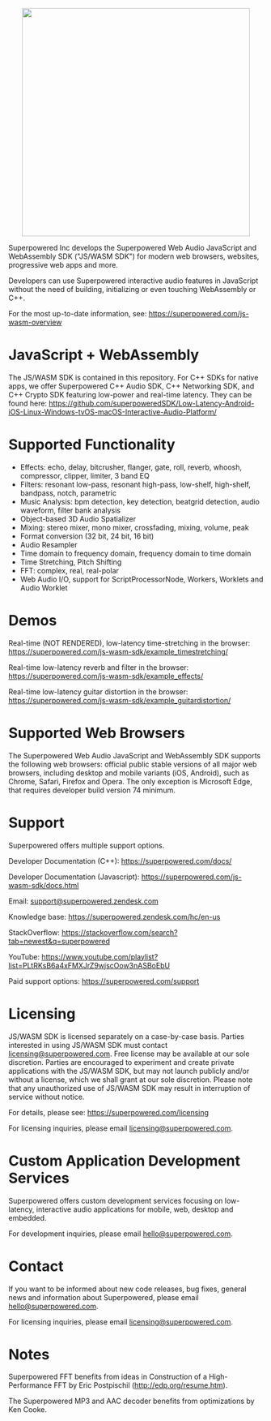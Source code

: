 <p align="center"><img width="450" src="https://superpowered.com/images/superpowered-animated.svg"></p>

Superpowered Inc develops the Superpowered Web Audio JavaScript and WebAssembly SDK ("JS/WASM SDK") for modern web browsers, websites, progressive web apps and more.

Developers can use Superpowered interactive audio features in JavaScript without the need of building, initializing or even touching WebAssembly or C++.

For the most up-to-date information, see: https://superpowered.com/js-wasm-overview


# JavaScript + WebAssembly

The JS/WASM SDK is contained in this repository. For C++ SDKs for native apps, we offer Superpowered C++ Audio SDK, C++ Networking SDK, and C++ Crypto SDK featuring low-power and real-time latency. They can be found here: https://github.com/superpoweredSDK/Low-Latency-Android-iOS-Linux-Windows-tvOS-macOS-Interactive-Audio-Platform/


# Supported Functionality

- Effects: echo, delay, bitcrusher, flanger, gate, roll, reverb, whoosh, compressor, clipper, limiter, 3 band EQ
- Filters: resonant low-pass, resonant high-pass, low-shelf, high-shelf, bandpass, notch, parametric
- Music Analysis: bpm detection, key detection, beatgrid detection, audio waveform, filter bank analysis
- Object-based 3D Audio Spatializer
- Mixing: stereo mixer, mono mixer, crossfading, mixing, volume, peak
- Format conversion (32 bit, 24 bit, 16 bit)
- Audio Resampler
- Time domain to frequency domain, frequency domain to time domain
- Time Stretching, Pitch Shifting
- FFT: complex, real, real-polar
- Web Audio I/O, support for ScriptProcessorNode, Workers, Worklets and Audio Worklet


# Demos

Real-time (NOT RENDERED), low-latency time-stretching in the browser:\
https://superpowered.com/js-wasm-sdk/example_timestretching/

Real-time low-latency reverb and filter in the browser:\
https://superpowered.com/js-wasm-sdk/example_effects/

Real-time low-latency guitar distortion in the browser:\
https://superpowered.com/js-wasm-sdk/example_guitardistortion/


# Supported Web Browsers

The Superpowered Web Audio JavaScript and WebAssembly SDK supports the following web browsers: official public stable versions of all major web browsers, including desktop and mobile variants (iOS, Android), such as Chrome, Safari, Firefox and Opera. The only exception is Microsoft Edge, that requires developer build version 74 minimum.


# Support

Superpowered offers multiple support options.

Developer Documentation (C++): https://superpowered.com/docs/

Developer Documentation (Javascript): https://superpowered.com/js-wasm-sdk/docs.html

Email: support@superpowered.zendesk.com

Knowledge base: https://superpowered.zendesk.com/hc/en-us

StackOverflow: https://stackoverflow.com/search?tab=newest&q=superpowered

YouTube: https://www.youtube.com/playlist?list=PLtRKsB6a4xFMXJrZ9wjscOow3nASBoEbU

Paid support options: https://superpowered.com/support


# Licensing

JS/WASM SDK is licensed separately on a case-by-case basis. Parties interested in using JS/WASM SDK must contact licensing@superpowered.com. Free license may be available at our sole discretion. Parties are encouraged to experiment and create private applications with the JS/WASM SDK, but may not launch publicly and/or without a license, which we shall grant at our sole discretion. Please note that any unauthorized use of JS/WASM SDK may result in interruption of service without notice.

For details, please see: https://superpowered.com/licensing

For licensing inquiries, please email licensing@superpowered.com.


# Custom Application Development Services

Superpowered offers custom development services focusing on low-latency, interactive audio applications for mobile, web, desktop and embedded.

For development inquiries, please email hello@superpowered.com.


# Contact

If you want to be informed about new code releases, bug fixes, general news and information about Superpowered, please email hello@superpowered.com.

For licensing inquiries, please email licensing@superpowered.com.


# Notes

Superpowered FFT benefits from ideas in Construction of a High-Performance FFT by Eric Postpischil (http://edp.org/resume.htm).

The Superpowered MP3 and AAC decoder benefits from optimizations by Ken Cooke.
